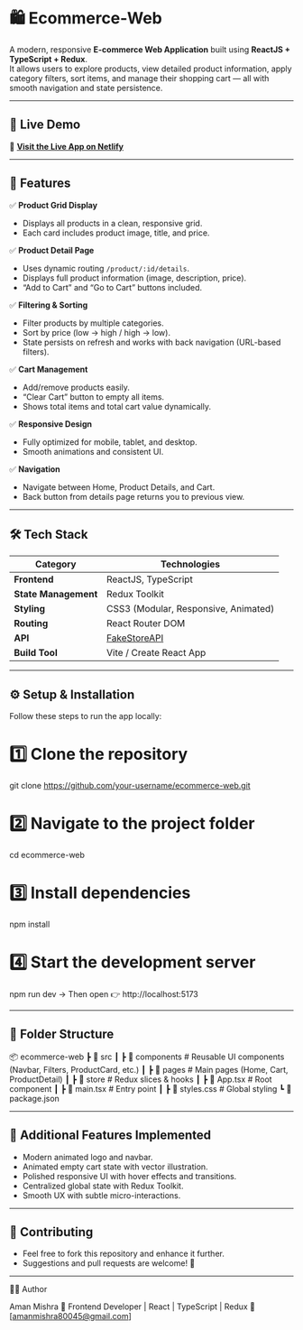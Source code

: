 # 🛍️ Ecommerce-Web

A modern, responsive **E-commerce Web Application** built using **ReactJS + TypeScript + Redux**.  
It allows users to explore products, view detailed product information, apply category filters, sort items, and manage their shopping cart — all with smooth navigation and state persistence.

---

## 🚀 Live Demo
🔗 **[Visit the Live App on Netlify](https://papaya-stardust-6b9a90.netlify.app/)**

---

## 🧠 Features

✅ **Product Grid Display**  
- Displays all products in a clean, responsive grid.  
- Each card includes product image, title, and price.  

✅ **Product Detail Page**  
- Uses dynamic routing `/product/:id/details`.  
- Displays full product information (image, description, price).  
- “Add to Cart” and “Go to Cart” buttons included.  

✅ **Filtering & Sorting**  
- Filter products by multiple categories.  
- Sort by price (low → high / high → low).  
- State persists on refresh and works with back navigation (URL-based filters).  

✅ **Cart Management**  
- Add/remove products easily.  
- “Clear Cart” button to empty all items.  
- Shows total items and total cart value dynamically.  

✅ **Responsive Design**  
- Fully optimized for mobile, tablet, and desktop.  
- Smooth animations and consistent UI.  

✅ **Navigation**  
- Navigate between Home, Product Details, and Cart.  
- Back button from details page returns you to previous view.  

---

## 🛠️ Tech Stack

| Category | Technologies |
|-----------|---------------|
| **Frontend** | ReactJS, TypeScript |
| **State Management** | Redux Toolkit |
| **Styling** | CSS3 (Modular, Responsive, Animated) |
| **Routing** | React Router DOM |
| **API** | [FakeStoreAPI](https://fakestoreapi.com/) |
| **Build Tool** | Vite / Create React App |

---

## ⚙️ Setup & Installation

Follow these steps to run the app locally:

# 1️⃣ Clone the repository
git clone https://github.com/your-username/ecommerce-web.git

# 2️⃣ Navigate to the project folder
cd ecommerce-web

# 3️⃣ Install dependencies
npm install

# 4️⃣ Start the development server
npm run dev -> 
Then open 👉 http://localhost:5173

---

## 📂 Folder Structure
📦 ecommerce-web
 ┣ 📂 src
 ┃ ┣ 📂 components     # Reusable UI components (Navbar, Filters, ProductCard, etc.)
 ┃ ┣ 📂 pages          # Main pages (Home, Cart, ProductDetail)
 ┃ ┣ 📂 store          # Redux slices & hooks
 ┃ ┣ 📜 App.tsx        # Root component
 ┃ ┣ 📜 main.tsx       # Entry point
 ┃ ┣ 📜 styles.css     # Global styling
 ┗ 📜 package.json

 ---

## 🌟 Additional Features Implemented

- Modern animated logo and navbar.
- Animated empty cart state with vector illustration.
- Polished responsive UI with hover effects and transitions.
- Centralized global state with Redux Toolkit.
- Smooth UX with subtle micro-interactions.

---

## 💬 Contributing

- Feel free to fork this repository and enhance it further.
- Suggestions and pull requests are welcome! 🤝

---

🧑‍💻 Author

Aman Mishra
💼 Frontend Developer | React | TypeScript | Redux
📧 [amanmishra80045@gmail.com]
